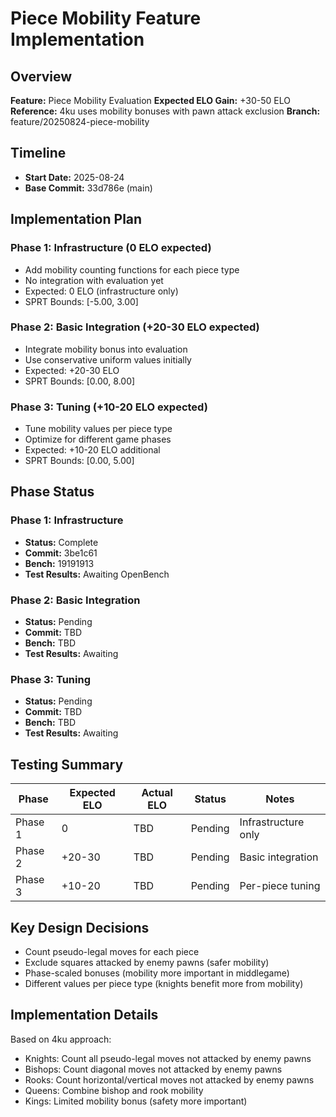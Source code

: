 # Piece Mobility Feature Implementation

## Overview
**Feature:** Piece Mobility Evaluation
**Expected ELO Gain:** +30-50 ELO
**Reference:** 4ku uses mobility bonuses with pawn attack exclusion
**Branch:** feature/20250824-piece-mobility

## Timeline
- **Start Date:** 2025-08-24
- **Base Commit:** 33d786e (main)

## Implementation Plan

### Phase 1: Infrastructure (0 ELO expected)
- Add mobility counting functions for each piece type
- No integration with evaluation yet
- Expected: 0 ELO (infrastructure only)
- SPRT Bounds: [-5.00, 3.00]

### Phase 2: Basic Integration (+20-30 ELO expected)
- Integrate mobility bonus into evaluation
- Use conservative uniform values initially
- Expected: +20-30 ELO
- SPRT Bounds: [0.00, 8.00]

### Phase 3: Tuning (+10-20 ELO expected)
- Tune mobility values per piece type
- Optimize for different game phases
- Expected: +10-20 ELO additional
- SPRT Bounds: [0.00, 5.00]

## Phase Status

### Phase 1: Infrastructure
- **Status:** Complete
- **Commit:** 3be1c61
- **Bench:** 19191913
- **Test Results:** Awaiting OpenBench

### Phase 2: Basic Integration
- **Status:** Pending
- **Commit:** TBD
- **Bench:** TBD
- **Test Results:** Awaiting

### Phase 3: Tuning
- **Status:** Pending
- **Commit:** TBD
- **Bench:** TBD
- **Test Results:** Awaiting

## Testing Summary

| Phase | Expected ELO | Actual ELO | Status | Notes |
|-------|-------------|------------|--------|-------|
| Phase 1 | 0 | TBD | Pending | Infrastructure only |
| Phase 2 | +20-30 | TBD | Pending | Basic integration |
| Phase 3 | +10-20 | TBD | Pending | Per-piece tuning |

## Key Design Decisions
- Count pseudo-legal moves for each piece
- Exclude squares attacked by enemy pawns (safer mobility)
- Phase-scaled bonuses (mobility more important in middlegame)
- Different values per piece type (knights benefit more from mobility)

## Implementation Details
Based on 4ku approach:
- Knights: Count all pseudo-legal moves not attacked by enemy pawns
- Bishops: Count diagonal moves not attacked by enemy pawns  
- Rooks: Count horizontal/vertical moves not attacked by enemy pawns
- Queens: Combine bishop and rook mobility
- Kings: Limited mobility bonus (safety more important)